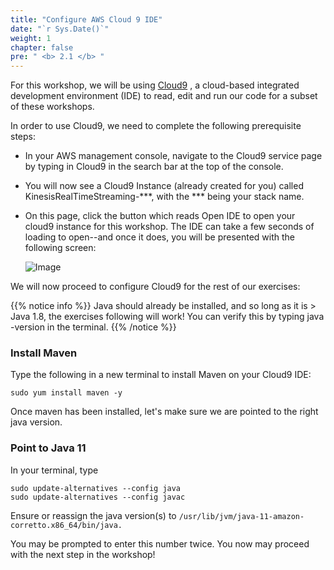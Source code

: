 ```yaml
---
title: "Configure AWS Cloud 9 IDE"
date: "`r Sys.Date()`"
weight: 1
chapter: false
pre: " <b> 2.1 </b> "
---
```


For this workshop, we will be using [Cloud9](https://aws.amazon.com/vi/cloud9/) , a cloud-based integrated development
environment (IDE) to read, edit and
run our code for a subset of these workshops.

In order to use Cloud9, we need to complete the following prerequisite steps:

* In your AWS management console, navigate to the Cloud9 service page by typing in Cloud9 in the search bar at the top
  of the console.
* You will now see a Cloud9 Instance (already created for you) called KinesisRealTimeStreaming-***, with the *** being
  your stack name.
* On this page, click the button which reads Open IDE to open your cloud9 instance for this workshop.
  The IDE can take a few seconds of loading to open--and once it does, you will be presented with the following screen:

  ![Image](/repo_pmt_ws-fcj-005/images/2/1/21-001.png?featherlight=false&width=90pc)

We will now proceed to configure Cloud9 for the rest of our exercises:



{{% notice info %}}
Java should already be installed, and so long as it is > Java 1.8, the exercises following will work! You can verify
this by typing java -version in the terminal.
{{% /notice %}}

### Install Maven

Type the following in a new terminal to install Maven on your Cloud9 IDE:

`sudo yum install maven -y`

Once maven has been installed, let's make sure we are pointed to the right java version.

### Point to Java 11

In your terminal, type

```
sudo update-alternatives --config java
sudo update-alternatives --config javac
```
Ensure or reassign the java version(s) to `/usr/lib/jvm/java-11-amazon-corretto.x86_64/bin/java.`

You may be prompted to enter this number twice.
You now may proceed with the next step in the workshop!